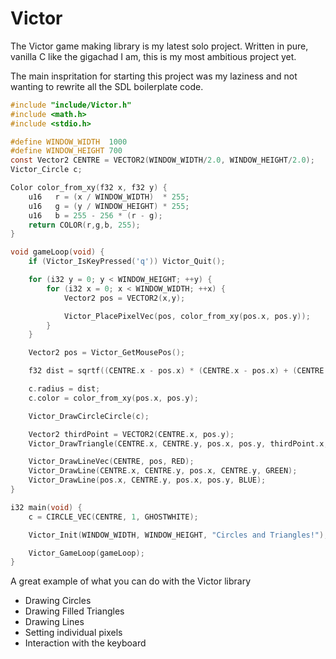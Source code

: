 # Victor

The Victor game making library is my latest solo project. Written in pure, vanilla
C like the gigachad I am, this is my most ambitious project yet. 

The main inspritation for starting this project was my laziness and not wanting to rewrite all
the SDL boilerplate code. 

```c
#include "include/Victor.h"
#include <math.h>
#include <stdio.h>

#define WINDOW_WIDTH  1000
#define WINDOW_HEIGHT 700
const Vector2 CENTRE = VECTOR2(WINDOW_WIDTH/2.0, WINDOW_HEIGHT/2.0);
Victor_Circle c;

Color color_from_xy(f32 x, f32 y) {
    u16   r = (x / WINDOW_WIDTH)  * 255; 
    u16   g = (y / WINDOW_HEIGHT) * 255; 
    u16   b = 255 - 256 * (r - g);
    return COLOR(r,g,b, 255);
}

void gameLoop(void) {
    if (Victor_IsKeyPressed('q')) Victor_Quit();

    for (i32 y = 0; y < WINDOW_HEIGHT; ++y) {
        for (i32 x = 0; x < WINDOW_WIDTH; ++x) {
            Vector2 pos = VECTOR2(x,y);

            Victor_PlacePixelVec(pos, color_from_xy(pos.x, pos.y));
        }
    }

    Vector2 pos = Victor_GetMousePos();

    f32 dist = sqrtf((CENTRE.x - pos.x) * (CENTRE.x - pos.x) + (CENTRE.y - pos.y) * (CENTRE.y - pos.y));

    c.radius = dist;
    c.color = color_from_xy(pos.x, pos.y);

    Victor_DrawCircleCircle(c);

    Vector2 thirdPoint = VECTOR2(CENTRE.x, pos.y);
    Victor_DrawTriangle(CENTRE.x, CENTRE.y, pos.x, pos.y, thirdPoint.x, thirdPoint.y, VIOLET);

    Victor_DrawLineVec(CENTRE, pos, RED);
    Victor_DrawLine(CENTRE.x, CENTRE.y, pos.x, CENTRE.y, GREEN);
    Victor_DrawLine(pos.x, CENTRE.y, pos.x, pos.y, BLUE);
}

i32 main(void) {
    c = CIRCLE_VEC(CENTRE, 1, GHOSTWHITE);

    Victor_Init(WINDOW_WIDTH, WINDOW_HEIGHT, "Circles and Triangles!");

    Victor_GameLoop(gameLoop);
}
```

A great example of what you can do with the Victor library

- Drawing Circles
- Drawing Filled Triangles
- Drawing Lines
- Setting individual pixels
- Interaction with the keyboard
